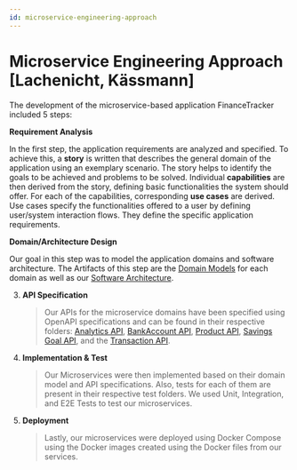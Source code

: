 ```yaml
---
id: microservice-engineering-approach
---
```


# Microservice Engineering Approach [Lachenicht, Kässmann]

The development of the microservice-based application FinanceTracker included 5 steps:

**Requirement Analysis**

In the first step, the application requirements are analyzed and specified.
To achieve this, a **story** is written that describes the general domain of the application using an exemplary scenario.
The story helps to identify the goals to be achieved and problems to be solved.
Individual **capabilities** are then derived from the story, defining basic functionalities the system should offer.
For each of the capabilities, corresponding **use cases** are derived. Use cases specify the functionalities offered to a user by defining user/system interaction flows. They define the specific application requirements.

**Domain/Architecture Design**





   Our goal in this step was to model the application domains and software architecture. The Artifacts of this step are the [Domain Models](./pages/design/) for each domain as well as our [Software Architecture](./pages/design/software_architecture.md).

3. **API Specification**
   > Our APIs for the microservice domains have been specified using OpenAPI specifications and can be found in their respective folders: [Analytics API](./implementation/Analytics/src/main/resources/api/Analytics.yaml), [BankAccount API](./implementation/bankaccount/src/main/resources/api/bankAccount.yaml), [Product API](./implementation/product/src/main/resources/api/product.yaml), [Savings Goal API](./implementation/savingsgoal/src/main/resources/api/savingsGoal.yaml), and the [Transaction API](./implementation/transaction/src/main/resources/api/transaction.yaml).

4. **Implementation & Test**
   > Our Microservices were then implemented based on their domain model and API specifications. Also, tests for each of them are present in their respective test folders. We used Unit, Integration, and E2E Tests to test our microservices.

5. **Deployment**
   > Lastly, our microservices were deployed using Docker Compose using the Docker images created using the Docker files from our services.
